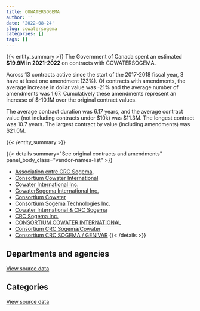 ```yaml
---
title: COWATERSOGEMA
author: ''
date: '2022-08-24'
slug: cowatersogema
categories: []
tags: []
---
```


<script src="/rmarkdown-libs/htmlwidgets/htmlwidgets.js"></script>
<link href="/rmarkdown-libs/datatables-css/datatables-crosstalk.css" rel="stylesheet" />
<script src="/rmarkdown-libs/datatables-binding/datatables.js"></script>
<script src="/rmarkdown-libs/jquery/jquery-3.6.0.min.js"></script>
<link href="/rmarkdown-libs/dt-core-bootstrap/css/dataTables.bootstrap.min.css" rel="stylesheet" />
<link href="/rmarkdown-libs/dt-core-bootstrap/css/dataTables.bootstrap.extra.css" rel="stylesheet" />
<script src="/rmarkdown-libs/dt-core-bootstrap/js/jquery.dataTables.min.js"></script>
<script src="/rmarkdown-libs/dt-core-bootstrap/js/dataTables.bootstrap.min.js"></script>
<link href="/rmarkdown-libs/crosstalk/css/crosstalk.min.css" rel="stylesheet" />
<script src="/rmarkdown-libs/crosstalk/js/crosstalk.min.js"></script>
<script src="/rmarkdown-libs/htmlwidgets/htmlwidgets.js"></script>
<link href="/rmarkdown-libs/datatables-css/datatables-crosstalk.css" rel="stylesheet" />
<script src="/rmarkdown-libs/datatables-binding/datatables.js"></script>
<script src="/rmarkdown-libs/jquery/jquery-3.6.0.min.js"></script>
<link href="/rmarkdown-libs/dt-core-bootstrap/css/dataTables.bootstrap.min.css" rel="stylesheet" />
<link href="/rmarkdown-libs/dt-core-bootstrap/css/dataTables.bootstrap.extra.css" rel="stylesheet" />
<script src="/rmarkdown-libs/dt-core-bootstrap/js/jquery.dataTables.min.js"></script>
<script src="/rmarkdown-libs/dt-core-bootstrap/js/dataTables.bootstrap.min.js"></script>
<link href="/rmarkdown-libs/crosstalk/css/crosstalk.min.css" rel="stylesheet" />
<script src="/rmarkdown-libs/crosstalk/js/crosstalk.min.js"></script>

{{< entity_summary >}}
The Government of Canada spent an estimated **\$19.9M in 2021-2022** on contracts with COWATERSOGEMA.

Across 13 contracts active since the start of the 2017-2018 fiscal year, 3 have at least one amendment (23%). Of contracts with amendments, the average increase in dollar value was -21% and the average number of amendments was 1.67. Cumulatively these amendments represent an increase of \$-10.1M over the original contract values.

The average contract duration was 6.17 years, and the average contract value (not including contracts under \$10k) was \$11.3M. The longest contract was 10.7 years. The largest contract by value (including amendments) was \$21.0M.

{{< /entity_summary >}}

{{< details summary="See original contracts and amendments" panel_body_class="vendor-names-list" >}}
- [Association entre CRC Sogema,](https://search.open.canada.ca/en/ct/?sort=contract_value_f%20desc&page=1&search_text=%22Association%20entre%20CRC%20Sogema%2c%22)
- [Consortium Cowater International](https://search.open.canada.ca/en/ct/?sort=contract_value_f%20desc&page=1&search_text=%22Consortium%20Cowater%20International%22)
- [Cowater International Inc.](https://search.open.canada.ca/en/ct/?sort=contract_value_f%20desc&page=1&search_text=%22Cowater%20International%20Inc.%22)
- [CowaterSogema International Inc.](https://search.open.canada.ca/en/ct/?sort=contract_value_f%20desc&page=1&search_text=%22CowaterSogema%20International%20Inc.%22)
- [Consortium Cowater](https://search.open.canada.ca/en/ct/?sort=contract_value_f%20desc&page=1&search_text=%22Consortium%20Cowater%22)
- [Consortium Sogema Technologies Inc.](https://search.open.canada.ca/en/ct/?sort=contract_value_f%20desc&page=1&search_text=%22Consortium%20Sogema%20Technologies%20Inc.%22)
- [Cowater International & CRC Sogema](https://search.open.canada.ca/en/ct/?sort=contract_value_f%20desc&page=1&search_text=%22Cowater%20International%20%26%20CRC%20Sogema%22)
- [CRC Sogema Inc.](https://search.open.canada.ca/en/ct/?sort=contract_value_f%20desc&page=1&search_text=%22CRC%20Sogema%20Inc.%22)
- [CONSORTIUM COWATER INTERNATIONAL](https://search.open.canada.ca/en/ct/?sort=contract_value_f%20desc&page=1&search_text=%22CONSORTIUM%20COWATER%20INTERNATIONAL%22)
- [Consortium CRC Sogema/Cowater](https://search.open.canada.ca/en/ct/?sort=contract_value_f%20desc&page=1&search_text=%22Consortium%20CRC%20Sogema%2fCowater%22)
- [Consortium CRC SOGEMA / GENIVAR](https://search.open.canada.ca/en/ct/?sort=contract_value_f%20desc&page=1&search_text=%22Consortium%20CRC%20SOGEMA%20%2f%20GENIVAR%22)
{{< /details >}}

## Departments and agencies

<div id="htmlwidget-1" style="width:100%;height:auto;" class="datatables html-widget"></div>
<script type="application/json" data-for="htmlwidget-1">{"x":{"style":"bootstrap","filter":"none","vertical":false,"data":[["<a href=\"/departments/dfatd-maecd/\">Global Affairs Canada<\/a>"],[15648211.7],[17796074.78],[18268331.95],[19948621.83]],"container":"<table class=\"table table-striped table-hover row-border order-column display\">\n  <thead>\n    <tr>\n      <th>Department<\/th>\n      <th>2018-2019<\/th>\n      <th>2019-2020<\/th>\n      <th>2020-2021<\/th>\n      <th>2021-2022<\/th>\n    <\/tr>\n  <\/thead>\n<\/table>","options":{"order":[[4,"desc"]],"pageLength":10,"autoWidth":true,"columnDefs":[{"targets":1,"render":"function(data, type, row, meta) {\n    return type !== 'display' ? data : DTWidget.formatCurrency(data, \"$\", 2, 3, \",\", \".\", true, null);\n  }"},{"targets":2,"render":"function(data, type, row, meta) {\n    return type !== 'display' ? data : DTWidget.formatCurrency(data, \"$\", 2, 3, \",\", \".\", true, null);\n  }"},{"targets":3,"render":"function(data, type, row, meta) {\n    return type !== 'display' ? data : DTWidget.formatCurrency(data, \"$\", 2, 3, \",\", \".\", true, null);\n  }"},{"targets":4,"render":"function(data, type, row, meta) {\n    return type !== 'display' ? data : DTWidget.formatCurrency(data, \"$\", 2, 3, \",\", \".\", true, null);\n  }"},{"width":"16%","targets":[1,2,3,4]},{"className":"dt-right","targets":[1,2,3,4]}],"orderClasses":false}},"evals":["options.columnDefs.0.render","options.columnDefs.1.render","options.columnDefs.2.render","options.columnDefs.3.render"],"jsHooks":[]}</script>
<p class="text-right">
<a href="https://github.com/GoC-Spending/contracts-data/tree/main/data/out/vendors/cowatersogema/summary_by_fiscal_year_by_department.csv" class="source-data-link btn btn-link">View source data</a>
</p>

## Categories

<div id="htmlwidget-2" style="width:100%;height:auto;" class="datatables html-widget"></div>
<script type="application/json" data-for="htmlwidget-2">{"x":{"style":"bootstrap","filter":"none","vertical":false,"data":[["<a href=\"/categories/0_other/\">(Other)<\/a>","<a href=\"/categories/2_professional_services/\">Professional services<\/a>"],[6157371.09,9490840.61],[6676448.23,11119626.55],[6658206.57,11610125.38],[6658206.57,13290415.27]],"container":"<table class=\"table table-striped table-hover row-border order-column display\">\n  <thead>\n    <tr>\n      <th>Category<\/th>\n      <th>2018-2019<\/th>\n      <th>2019-2020<\/th>\n      <th>2020-2021<\/th>\n      <th>2021-2022<\/th>\n    <\/tr>\n  <\/thead>\n<\/table>","options":{"order":[[4,"desc"]],"dom":"t","pageLength":30,"autoWidth":true,"columnDefs":[{"targets":1,"render":"function(data, type, row, meta) {\n    return type !== 'display' ? data : DTWidget.formatCurrency(data, \"$\", 2, 3, \",\", \".\", true, null);\n  }"},{"targets":2,"render":"function(data, type, row, meta) {\n    return type !== 'display' ? data : DTWidget.formatCurrency(data, \"$\", 2, 3, \",\", \".\", true, null);\n  }"},{"targets":3,"render":"function(data, type, row, meta) {\n    return type !== 'display' ? data : DTWidget.formatCurrency(data, \"$\", 2, 3, \",\", \".\", true, null);\n  }"},{"targets":4,"render":"function(data, type, row, meta) {\n    return type !== 'display' ? data : DTWidget.formatCurrency(data, \"$\", 2, 3, \",\", \".\", true, null);\n  }"},{"width":"16%","targets":[1,2,3,4]},{"className":"dt-right","targets":[1,2,3,4]}],"orderClasses":false,"lengthMenu":[10,25,30,50,100]}},"evals":["options.columnDefs.0.render","options.columnDefs.1.render","options.columnDefs.2.render","options.columnDefs.3.render"],"jsHooks":[]}</script>
<p class="text-right">
<a href="https://github.com/GoC-Spending/contracts-data/tree/main/data/out/vendors/cowatersogema/summary_by_fiscal_year_by_category.csv" class="source-data-link btn btn-link">View source data</a>
</p>
